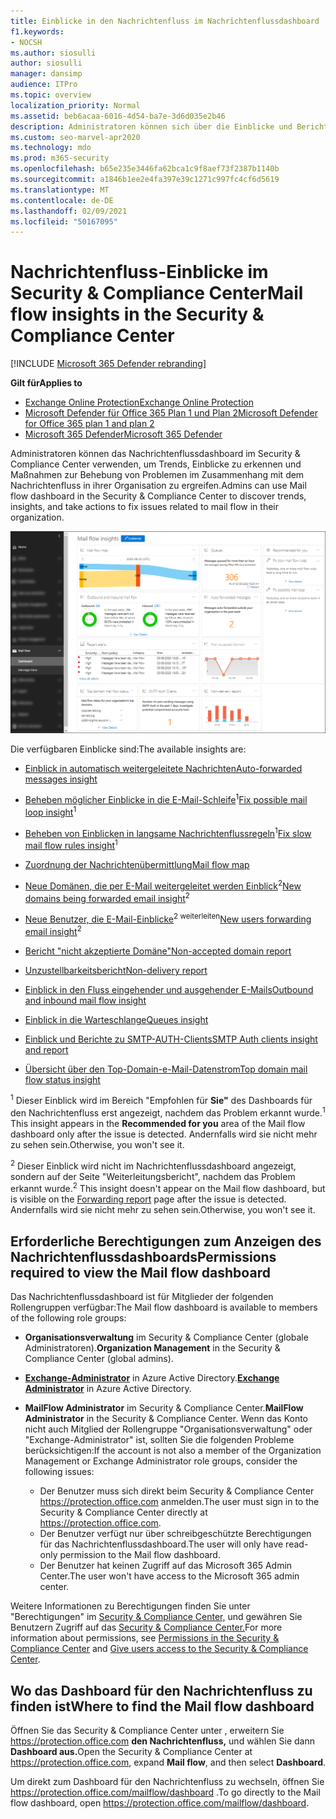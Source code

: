```yaml
---
title: Einblicke in den Nachrichtenfluss im Nachrichtenflussdashboard
f1.keywords:
- NOCSH
ms.author: siosulli
author: siosulli
manager: dansimp
audience: ITPro
ms.topic: overview
localization_priority: Normal
ms.assetid: beb6acaa-6016-4d54-ba7e-3d6d035e2b46
description: Administratoren können sich über die Einblicke und Berichte informieren, die im Dashboard für den Nachrichtenfluss im Security & Compliance Center verfügbar sind.
ms.custom: seo-marvel-apr2020
ms.technology: mdo
ms.prod: m365-security
ms.openlocfilehash: b65e235e3446fa62bca1c9f8aef73f2387b1140b
ms.sourcegitcommit: a1846b1ee2e4fa397e39c1271c997fc4cf6d5619
ms.translationtype: MT
ms.contentlocale: de-DE
ms.lasthandoff: 02/09/2021
ms.locfileid: "50167095"
---
```

# <a name="mail-flow-insights-in-the-security--compliance-center"></a><span data-ttu-id="ec4c1-103">Nachrichtenfluss-Einblicke im Security & Compliance Center</span><span class="sxs-lookup"><span data-stu-id="ec4c1-103">Mail flow insights in the Security & Compliance Center</span></span>

[!INCLUDE [Microsoft 365 Defender rebranding](../includes/microsoft-defender-for-office.md)]

<span data-ttu-id="ec4c1-104">**Gilt für**</span><span class="sxs-lookup"><span data-stu-id="ec4c1-104">**Applies to**</span></span>
- [<span data-ttu-id="ec4c1-105">Exchange Online Protection</span><span class="sxs-lookup"><span data-stu-id="ec4c1-105">Exchange Online Protection</span></span>](https://go.microsoft.com/fwlink/?linkid=2148611)
- [<span data-ttu-id="ec4c1-106">Microsoft Defender für Office 365 Plan 1 und Plan 2</span><span class="sxs-lookup"><span data-stu-id="ec4c1-106">Microsoft Defender for Office 365 plan 1 and plan 2</span></span>](https://go.microsoft.com/fwlink/?linkid=2148715)
- [<span data-ttu-id="ec4c1-107">Microsoft 365 Defender</span><span class="sxs-lookup"><span data-stu-id="ec4c1-107">Microsoft 365 Defender</span></span>](https://go.microsoft.com/fwlink/?linkid=2118804)

<span data-ttu-id="ec4c1-108">Administratoren können das Nachrichtenflussdashboard im Security & Compliance Center verwenden, um Trends, Einblicke zu erkennen und Maßnahmen zur Behebung von Problemen im Zusammenhang mit dem Nachrichtenfluss in ihrer Organisation zu ergreifen.</span><span class="sxs-lookup"><span data-stu-id="ec4c1-108">Admins can use Mail flow dashboard in the Security & Compliance Center to discover trends, insights, and take actions to fix issues related to mail flow in their organization.</span></span>

![Das Nachrichtenflussdashboard im Security & Compliance Center](../../media/mail-flow-dashboard-v2.png)

<span data-ttu-id="ec4c1-110">Die verfügbaren Einblicke sind:</span><span class="sxs-lookup"><span data-stu-id="ec4c1-110">The available insights are:</span></span>

- [<span data-ttu-id="ec4c1-111">Einblick in automatisch weitergeleitete Nachrichten</span><span class="sxs-lookup"><span data-stu-id="ec4c1-111">Auto-forwarded messages insight</span></span>](mfi-auto-forwarded-messages-report.md)

- <span data-ttu-id="ec4c1-112">[Beheben möglicher Einblicke in die E-Mail-Schleife](mfi-mail-loop-insight.md)<sup>1</sup></span><span class="sxs-lookup"><span data-stu-id="ec4c1-112">[Fix possible mail loop insight](mfi-mail-loop-insight.md)<sup>1</sup></span></span>

- <span data-ttu-id="ec4c1-113">[Beheben von Einblicken in langsame Nachrichtenflussregeln](mfi-slow-mail-flow-rules-insight.md)<sup>1</sup></span><span class="sxs-lookup"><span data-stu-id="ec4c1-113">[Fix slow mail flow rules insight](mfi-slow-mail-flow-rules-insight.md)<sup>1</sup></span></span>

- [<span data-ttu-id="ec4c1-114">Zuordnung der Nachrichtenübermittlung</span><span class="sxs-lookup"><span data-stu-id="ec4c1-114">Mail flow map</span></span>](mfi-mail-flow-map-report.md)

- <span data-ttu-id="ec4c1-115">[Neue Domänen, die per E-Mail weitergeleitet werden Einblick](mfi-new-domains-being-forwarded-email.md)<sup>2</sup></span><span class="sxs-lookup"><span data-stu-id="ec4c1-115">[New domains being forwarded email insight](mfi-new-domains-being-forwarded-email.md)<sup>2</sup></span></span>

- <span data-ttu-id="ec4c1-116">[Neue Benutzer, die E-Mail-Einblicke](mfi-new-users-forwarding-email.md)<sup>2 weiterleiten</sup></span><span class="sxs-lookup"><span data-stu-id="ec4c1-116">[New users forwarding email insight](mfi-new-users-forwarding-email.md)<sup>2</sup></span></span>

- [<span data-ttu-id="ec4c1-117">Bericht "nicht akzeptierte Domäne"</span><span class="sxs-lookup"><span data-stu-id="ec4c1-117">Non-accepted domain report</span></span>](mfi-non-accepted-domain-report.md)

- [<span data-ttu-id="ec4c1-118">Unzustellbarkeitsbericht</span><span class="sxs-lookup"><span data-stu-id="ec4c1-118">Non-delivery report</span></span>](mfi-non-delivery-report.md)

- [<span data-ttu-id="ec4c1-119">Einblick in den Fluss eingehender und ausgehender E-Mails</span><span class="sxs-lookup"><span data-stu-id="ec4c1-119">Outbound and inbound mail flow insight</span></span>](mfi-outbound-and-inbound-mail-flow.md)

- [<span data-ttu-id="ec4c1-120">Einblick in die Warteschlange</span><span class="sxs-lookup"><span data-stu-id="ec4c1-120">Queues insight</span></span>](mfi-queue-alerts-and-queues.md)

- [<span data-ttu-id="ec4c1-121">Einblick und Berichte zu SMTP-AUTH-Clients</span><span class="sxs-lookup"><span data-stu-id="ec4c1-121">SMTP Auth clients insight and report</span></span>](mfi-smtp-auth-clients-report.md)

- [<span data-ttu-id="ec4c1-122">Übersicht über den Top-Domain-e-Mail-Datenstrom</span><span class="sxs-lookup"><span data-stu-id="ec4c1-122">Top domain mail flow status insight</span></span>](mfi-domain-mail-flow-status-insight.md)

<span data-ttu-id="ec4c1-123"><sup>1</sup> Dieser Einblick wird im Bereich "Empfohlen für **Sie"** des Dashboards für den Nachrichtenfluss erst angezeigt, nachdem das Problem erkannt wurde.</span><span class="sxs-lookup"><span data-stu-id="ec4c1-123"><sup>1</sup> This insight appears in the **Recommended for you** area of the Mail flow dashboard only after the issue is detected.</span></span> <span data-ttu-id="ec4c1-124">Andernfalls wird sie nicht mehr zu sehen sein.</span><span class="sxs-lookup"><span data-stu-id="ec4c1-124">Otherwise, you won't see it.</span></span>

<span data-ttu-id="ec4c1-125"><sup>2</sup> Dieser Einblick wird nicht im Nachrichtenflussdashboard [](view-mail-flow-reports.md#forwarding-report) angezeigt, sondern auf der Seite "Weiterleitungsbericht", nachdem das Problem erkannt wurde.</span><span class="sxs-lookup"><span data-stu-id="ec4c1-125"><sup>2</sup> This insight doesn't appear on the Mail flow dashboard, but is visible on the [Forwarding report](view-mail-flow-reports.md#forwarding-report) page after the issue is detected.</span></span> <span data-ttu-id="ec4c1-126">Andernfalls wird sie nicht mehr zu sehen sein.</span><span class="sxs-lookup"><span data-stu-id="ec4c1-126">Otherwise, you won't see it.</span></span>

## <a name="permissions-required-to-view-the-mail-flow-dashboard"></a><span data-ttu-id="ec4c1-127">Erforderliche Berechtigungen zum Anzeigen des Nachrichtenflussdashboards</span><span class="sxs-lookup"><span data-stu-id="ec4c1-127">Permissions required to view the Mail flow dashboard</span></span>

<span data-ttu-id="ec4c1-128">Das Nachrichtenflussdashboard ist für Mitglieder der folgenden Rollengruppen verfügbar:</span><span class="sxs-lookup"><span data-stu-id="ec4c1-128">The Mail flow dashboard is available to members of the following role groups:</span></span>

- <span data-ttu-id="ec4c1-129">**Organisationsverwaltung** im Security & Compliance Center (globale Administratoren).</span><span class="sxs-lookup"><span data-stu-id="ec4c1-129">**Organization Management** in the Security & Compliance Center (global admins).</span></span>

- <span data-ttu-id="ec4c1-130">**[Exchange-Administrator](https://docs.microsoft.com/azure/active-directory/users-groups-roles/directory-assign-admin-roles#exchange-administrator)** in Azure Active Directory.</span><span class="sxs-lookup"><span data-stu-id="ec4c1-130">**[Exchange Administrator](https://docs.microsoft.com/azure/active-directory/users-groups-roles/directory-assign-admin-roles#exchange-administrator)** in Azure Active Directory.</span></span>

- <span data-ttu-id="ec4c1-131">**MailFlow Administrator** im Security & Compliance Center.</span><span class="sxs-lookup"><span data-stu-id="ec4c1-131">**MailFlow Administrator** in the Security & Compliance Center.</span></span> <span data-ttu-id="ec4c1-132">Wenn das Konto nicht auch Mitglied der Rollengruppe "Organisationsverwaltung" oder "Exchange-Administrator" ist, sollten Sie die folgenden Probleme berücksichtigen:</span><span class="sxs-lookup"><span data-stu-id="ec4c1-132">If the account is not also a member of the Organization Management or Exchange Administrator role groups, consider the following issues:</span></span>
  - <span data-ttu-id="ec4c1-133">Der Benutzer muss sich direkt beim Security & Compliance Center <https://protection.office.com> anmelden.</span><span class="sxs-lookup"><span data-stu-id="ec4c1-133">The user must sign in to the Security & Compliance Center directly at <https://protection.office.com>.</span></span>
  - <span data-ttu-id="ec4c1-134">Der Benutzer verfügt nur über schreibgeschützte Berechtigungen für das Nachrichtenflussdashboard.</span><span class="sxs-lookup"><span data-stu-id="ec4c1-134">The user will only have read-only permission to the Mail flow dashboard.</span></span>
  - <span data-ttu-id="ec4c1-135">Der Benutzer hat keinen Zugriff auf das Microsoft 365 Admin Center.</span><span class="sxs-lookup"><span data-stu-id="ec4c1-135">The user won't have access to the Microsoft 365 admin center.</span></span>

<span data-ttu-id="ec4c1-136">Weitere Informationen zu Berechtigungen finden Sie unter "Berechtigungen" im [Security & Compliance Center,](permissions-in-the-security-and-compliance-center.md) und gewähren Sie Benutzern Zugriff auf das [Security & Compliance Center.](grant-access-to-the-security-and-compliance-center.md)</span><span class="sxs-lookup"><span data-stu-id="ec4c1-136">For more information about permissions, see [Permissions in the Security & Compliance Center](permissions-in-the-security-and-compliance-center.md) and [Give users access to the Security & Compliance Center](grant-access-to-the-security-and-compliance-center.md).</span></span>

## <a name="where-to-find-the-mail-flow-dashboard"></a><span data-ttu-id="ec4c1-137">Wo das Dashboard für den Nachrichtenfluss zu finden ist</span><span class="sxs-lookup"><span data-stu-id="ec4c1-137">Where to find the Mail flow dashboard</span></span>

<span data-ttu-id="ec4c1-138">Öffnen Sie das Security & Compliance Center unter , erweitern Sie <https://protection.office.com> **den Nachrichtenfluss,** und wählen Sie dann **Dashboard aus.**</span><span class="sxs-lookup"><span data-stu-id="ec4c1-138">Open the Security & Compliance Center at <https://protection.office.com>, expand **Mail flow**, and then select **Dashboard**.</span></span>

<span data-ttu-id="ec4c1-139">Um direkt zum Dashboard für den Nachrichtenfluss zu wechseln, öffnen Sie <https://protection.office.com/mailflow/dashboard> .</span><span class="sxs-lookup"><span data-stu-id="ec4c1-139">To go directly to the Mail flow dashboard, open <https://protection.office.com/mailflow/dashboard>.</span></span>
